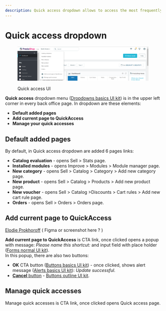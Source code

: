 ```yaml
---
description: Quick access dropdown allows to access the most frequently used pages faster.
---
```


# Quick access dropdown

<figure><img src="../../../.gitbook/assets/image (6) (2).png" alt=""><figcaption><p>Quick access UI</p></figcaption></figure>

**Quick access** dropdown menu ([Dropdowns basics UI kit](https://build.prestashop.com/prestashop-ui-kit/?path=/story/dropdowns--basics)) is in the upper left corner in every back office page. In dropdown are these elements:

* **Default added pages**&#x20;
* **Add current page to QuickAccess**
* **Manage your quick accesses**

## **Default added pages**

By default, in Quick access dropdown are added 6 pages links:

* **Catalog evaluation** - opens Sell > Stats page.
* **Installed modules** - opens Improve > Modules > Module manager page.
* **New category** - opens Sell > Catalog > Category > Add new category page.
* **New product** - opens Sell > Catalog > Products > Add new product page.
* **New voucher** - opens Sell > Catalog >Discounts > Cart rules > Add new cart rule page.&#x20;
* **Orders** - opens Sell > Orders > Orders page.

## **Add current page to QuickAccess**&#x20;



[Elodie Prokhoroff](http://localhost:5000/u/tQmVYN9IbOba1zSzRdlrxKBckqf1 "mention") ( Figma or screenshot here ? )&#x20;

**Add current page to QuickAccess** is CTA link, once clicked opens a popup with message: _Please name this shortcut:_ and input field with place holder ([Forms normal UI kit](https://build.prestashop.com/prestashop-ui-kit/?path=/story/forms--normal)).\
In this popup, there are also two buttons:

* **OK** CTA button ([Buttons basics UI kit](https://build.prestashop.com/prestashop-ui-kit/?path=/story/buttons--basics)) - once clicked, shows alert message ([Alerts basics UI kit](https://build.prestashop.com/prestashop-ui-kit/?path=/story/alerts--basics)): _Update successful._
* [**Cancel** button](https://app.gitbook.com/o/-MAz0PPl5s9ulE9xyliu/s/eRh5ljXXvELkmmdiRmg8/\~/changes/w2tBUTfRhT659erDUdNw/functional-documentation/ux-ui/common-components/cancel-button) - [Buttons outline UI kit](https://build.prestashop.com/prestashop-ui-kit/?path=/story/buttons--outline).&#x20;

## Manage quick accesses

Manage quick accesses is CTA link, once clicked opens Quick access page.

